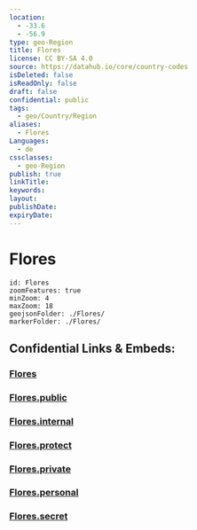 ```yaml
---
location:
  - -33.6
  - -56.9
type: geo-Region
title: Flores
license: CC BY-SA 4.0
source: https://datahub.io/core/country-codes
isDeleted: false
isReadOnly: false
draft: false
confidential: public
tags:
  - geo/Country/Region
aliases:
  - Flores
Languages:
  - de
cssclasses:
  - geo-Region
publish: true
linkTitle:
keywords:
layout:
publishDate:
expiryDate:
---
```


# Flores

```leaflet
id: Flores
zoomFeatures: true 
minZoom: 4 
maxZoom: 18
geojsonFolder: ./Flores/
markerFolder: ./Flores/
```


## Confidential Links & Embeds: 

### [Flores](/_Standards/Earth/Continent/America~South/Uruguay/departments~Uruguay/Flores.md) 

### [Flores.public](/_public/Earth/Continent/America~South/Uruguay/departments~Uruguay/Flores.public.md) 

### [Flores.internal](/_internal/Earth/Continent/America~South/Uruguay/departments~Uruguay/Flores.internal.md) 

### [Flores.protect](/_protect/Earth/Continent/America~South/Uruguay/departments~Uruguay/Flores.protect.md) 

### [Flores.private](/_private/Earth/Continent/America~South/Uruguay/departments~Uruguay/Flores.private.md) 

### [Flores.personal](/_personal/Earth/Continent/America~South/Uruguay/departments~Uruguay/Flores.personal.md) 

### [Flores.secret](/_secret/Earth/Continent/America~South/Uruguay/departments~Uruguay/Flores.secret.md)

